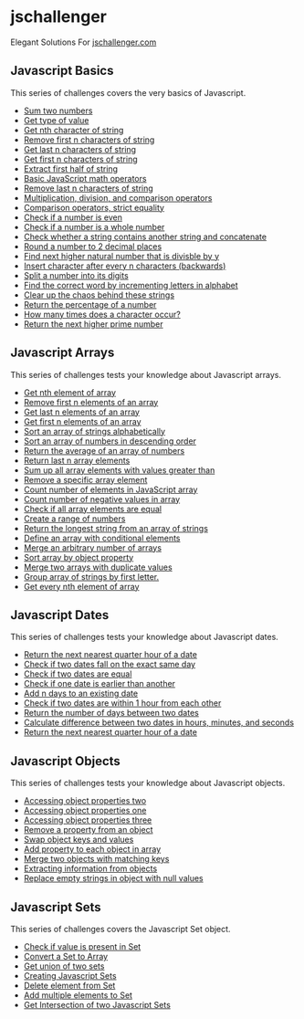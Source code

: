 # jschallenger
Elegant Solutions For [jschallenger.com](https://jschallenger.com)

## Javascript Basics
This series of challenges covers the very basics of Javascript.
 - [Sum two numbers](./Javascript%20Basics/Sum%20two%20numbers.js)
 - [Get type of value](./Javascript%20Basics/Get%20type%20of%20value.js)
 - [Get nth character of string](./Javascript%20Basics/Get%20nth%20character%20of%20string.js)
 - [Remove first n characters of string](./Javascript%20Basics/Remove%20first%20n%20characters%20of%20string.js)
 - [Get last n characters of string](./Javascript%20Basics/Get%20last%20n%20characters%20of%20string.js)
 - [Get first n characters of string](./Javascript%20Basics/Get%20first%20n%20characters%20of%20string.js)
 - [Extract first half of string](./Javascript%20Basics/Extract%20first%20half%20of%20string.js)
 - [Basic JavaScript math operators](./Javascript%20Basics/Basic%20JavaScript%20math%20operators.js)
 - [Remove last n characters of string](./Javascript%20Basics/Remove%20last%20n%20characters%20of%20string.js)
 - [Multiplication, division, and comparison operators](./Javascript%20Basics/Multiplication%2C%20division%2C%20and%20comparison%20operators.js)
 - [Comparison operators, strict equality](./Javascript%20Basics/Comparison%20operators%2C%20strict%20equality.js)
 - [Check if a number is even](./Javascript%20Basics/Check%20if%20a%20number%20is%20even.js)
 - [Check if a number is a whole number](./Javascript%20Basics/Check%20if%20a%20number%20is%20a%20whole%20number.js)
 - [Check whether a string contains another string and concatenate](./Javascript%20Basics/Check%20whether%20a%20string%20contains%20another%20string%20and%20concatenate.js)
 - [Round a number to 2 decimal places](./Javascript%20Basics/Round%20a%20number%20to%202%20decimal%20places.js)
 - [Find next higher natural number that is divisble by y](./Javascript%20Basics/Find%20next%20higher%20natural%20number%20that%20is%20divisble%20by%20y.js)
 - [Insert character after every n characters (backwards)](./Javascript%20Basics/Insert%20character%20after%20every%20n%20characters%20(backwards).js)
 - [Split a number into its digits](./Javascript%20Basics/Split%20a%20number%20into%20its%20digits.js)
 - [Find the correct word by incrementing letters in alphabet](./Javascript%20Basics/Find%20the%20correct%20word%20by%20incrementing%20letters%20in%20alphabet.js)
 - [Clear up the chaos behind these strings](./Javascript%20Basics/Clear%20up%20the%20chaos%20behind%20these%20strings.js)
 - [Return the percentage of a number](./Javascript%20Basics/Return%20the%20percentage%20of%20a%20number.js)
 - [How many times does a character occur?](./Javascript%20Basics/How%20many%20times%20does%20a%20character%20occur.js)
 - [Return the next higher prime number](./Javascript%20Basics/Return%20the%20next%20higher%20prime%20number.js)

## Javascript Arrays
This series of challenges tests your knowledge about Javascript arrays.
 - [Get nth element of array](./Javascript%20Arrays/Get%20nth%20element%20of%20array.js)
 - [Remove first n elements of an array](./Javascript%20Arrays/Remove%20first%20n%20elements%20of%20an%20array.js)
 - [Get last n elements of an array](./Javascript%20Arrays/Get%20last%20n%20elements%20of%20an%20array.js)
 - [Get first n elements of an array](./Javascript%20Arrays/Get%20first%20n%20elements%20of%20an%20array.js)
 - [Sort an array of strings alphabetically](./Javascript%20Arrays/Sort%20an%20array%20of%20strings%20alphabetically.js)
 - [Sort an array of numbers in descending order](./Javascript%20Arrays/Sort%20an%20array%20of%20numbers%20in%20descending%20order.js)
 - [Return the average of an array of numbers](./Javascript%20Arrays/Return%20the%20average%20of%20an%20array%20of%20numbers.js)
 - [Return last n array elements](./Javascript%20Arrays/Return%20last%20n%20array%20elements.js)
 - [Sum up all array elements with values greater than](./Javascript%20Arrays/Sum%20up%20all%20array%20elements%20with%20values%20greater%20than.js)
 - [Remove a specific array element](./Javascript%20Arrays/Remove%20a%20specific%20array%20element.js)
 - [Count number of elements in JavaScript array](./Javascript%20Arrays/Count%20number%20of%20elements%20in%20JavaScript%20array.js)
 - [Count number of negative values in array](./Javascript%20Arrays/Count%20number%20of%20negative%20values%20in%20array.js)
 - [Check if all array elements are equal](./Javascript%20Arrays/Check%20if%20all%20array%20elements%20are%20equal.js)
 - [Create a range of numbers](./Javascript%20Arrays/Create%20a%20range%20of%20numbers.js)
 - [Return the longest string from an array of strings](./Javascript%20Arrays/Return%20the%20longest%20string%20from%20an%20array%20of%20strings.js)
 - [Define an array with conditional elements](./Javascript%20Arrays/Define%20an%20array%20with%20conditional%20elements.js)
 - [Merge an arbitrary number of arrays](./Javascript%20Arrays/Merge%20an%20arbitrary%20number%20of%20arrays.js)
 - [Sort array by object property](./Javascript%20Arrays/Sort%20array%20by%20object%20property.js)
 - [Merge two arrays with duplicate values](./Javascript%20Arrays/Merge%20two%20arrays%20with%20duplicate%20values.js)
 - [Group array of strings by first letter.](./Javascript%20Arrays/Group%20array%20of%20strings%20by%20first%20letter.js)
 - [Get every nth element of array](./Javascript%20Arrays/Get%20every%20nth%20element%20of%20array.js)

## Javascript Dates
This series of challenges tests your knowledge about Javascript dates.
- [Return the next nearest quarter hour of a date](./Javascript%20Dates/Return%20the%20next%20nearest%20quarter%20hour%20of%20a%20date.js)
- [Check if two dates fall on the exact same day](./Javascript%20Dates/Check%20if%20two%20dates%20fall%20on%20the%20exact%20same%20day.js)
- [Check if two dates are equal](./Javascript%20Dates/Check%20if%20two%20dates%20are%20equal.js)
- [Check if one date is earlier than another](./Javascript%20Dates/Check%20if%20one%20date%20is%20earlier%20than%20another.js)
- [Add n days to an existing date](./Javascript%20Dates/Add%20n%20days%20to%20an%20existing%20date.js)
- [Check if two dates are within 1 hour from each other](./Javascript%20Dates/Check%20if%20two%20dates%20are%20within%201%20hour%20from%20each%20other.js)
- [Return the number of days between two dates](./Javascript%20Dates/Return%20the%20number%20of%20days%20between%20two%20dates.js)
- [Calculate difference between two dates in hours, minutes, and seconds](./Javascript%20Dates/Calculate%20difference%20between%20two%20dates%20in%20hours,%20minutes,%20and%20seconds.js)
- [Return the next nearest quarter hour of a date](./Javascript%20Dates/Return%20the%20next%20nearest%20quarter%20hour%20of%20a%20date.js)

## Javascript Objects
This series of challenges tests your knowledge about Javascript objects.
- [Accessing object properties two](./Javascript%20Objects/Accessing%20object%20properties%20two.js)
- [Accessing object properties one](./Javascript%20Objects/Accessing%20object%20properties%20one.js)
- [Accessing object properties three](./Javascript%20Objects/Accessing%20object%20properties%20three.js)
- [Remove a property from an object](./Javascript%20Objects/Remove%20a%20property%20from%20an%20object.js)
- [Swap object keys and values](./Javascript%20Objects/Swap%20object%20keys%20and%20values.js)
- [Add property to each object in array](./Javascript%20Objects/Add%20property%20to%20each%20object%20in%20array.js)
- [Merge two objects with matching keys](./Javascript%20Objects/Merge%20two%20objects%20with%20matching%20keys.js)
- [Extracting information from objects](./Javascript%20Objects/Extracting%20information%20from%20objects.js)
- [Replace empty strings in object with null values](./Javascript%20Objects/Replace%20empty%20strings%20in%20object%20with%20null%20values.js)

## Javascript Sets
This series of challenges covers the Javascript Set object.
- [Check if value is present in Set](./Javascript%20Sets/Check%20if%20value%20is%20present%20in%20Set.js)
- [Convert a Set to Array](./Javascript%20Sets/Convert%20a%20Set%20to%20Array.js)
- [Get union of two sets](./Javascript%20Sets/Get%20union%20of%20two%20sets.js)
- [Creating Javascript Sets](./Javascript%20Sets/Creating%20Javascript%20Sets.js)
- [Delete element from Set](./Javascript%20Sets/Delete%20element%20from%20Set.js)
- [Add multiple elements to Set](./Javascript%20Sets/Add%20multiple%20elements%20to%20Set.js)
- [Get Intersection of two Javascript Sets](./Javascript%20Sets/Get%20Intersection%20of%20two%20Javascript%20Sets.js)

